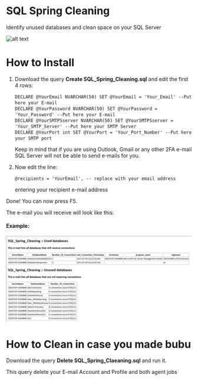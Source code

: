 # SQL Spring Cleaning
Identify unused databases and clean space on your SQL Server

![alt text](https://www.computerhope.com/cdn/colossus.jpg)

How to Install
======

1) Download the query **Create SQL_Spring_Cleaning.sql** and edit the first 4 rows:
   ```
   DECLARE @YourEmail NVARCHAR(50) SET @YourEmail = 'Your_Email' --Put here your E-mail
   DECLARE @YourPassword NVARCHAR(50) SET @YourPassword = 'Your_Password' --Put here your E-mail
   DECLARE @YourSMTPSserver NVARCHAR(50) SET @YourSMTPSserver = 'Your_SMTP_Server' --Put here your SMTP Server
   DECLARE @YourPort int SET @YourPort = 'Your_Port_Number' --Put here your SMTP port
   ```
   Keep in mind that if you are using Outlook, Gmail or any other 2FA e-mail SQL Server will not be able to send e-mails for you.

2) Now edit the line:
   ```
   @recipients = 'YourEmail', -- replace with your email address
   ```
   entering your recipient e-mail address

Done! You can now press F5.

The e-mail you will receive will look like this:

#### Example:

![alt text](https://github.com/francesco1119/SQL_Spring_Cleaning/blob/master/images/newsletter_SQL_Spring_Cleaning.png)

How to Clean in case you made bubu
======

Download the query **Delete SQL_Spring_Claeaning.sql** and run it. 

This query delete your E-mail Account and Profile and both agent jobs
    
